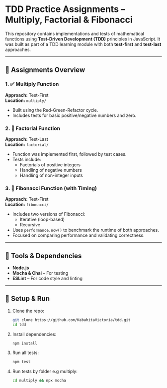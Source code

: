 # TDD Practice Assignments – Multiply, Factorial & Fibonacci

This repository contains implementations and tests of mathematical functions using **Test-Driven Development (TDD)** principles in JavaScript. 
It was built as part of a TDD learning module with both **test-first** and **test-last** approaches.


---

## 🧪 Assignments Overview

### 1. ✅ **Multiply Function**  
**Approach:** Test-First  
**Location:** `multiply/`  
- Built using the Red-Green-Refactor cycle.
- Includes tests for basic positive/negative numbers and zero.

### 2. 🧮 **Factorial Function**  
**Approach:** Test-Last  
**Location:** `factorial/`  
- Function was implemented first, followed by test cases.
- Tests include:
  - Factorials of positive integers
  - Handling of negative numbers
  - Handling of non-integer inputs

### 3. 🔁 **Fibonacci Function (with Timing)**  
**Approach:** Test-First  
**Location:** `fibonacci/`  
- Includes two versions of Fibonacci:
  - Iterative (loop-based)
  - Recursive
- Uses `performance.now()` to benchmark the runtime of both approaches.
- Focused on comparing performance and validating correctness.

---

## 🧰 Tools & Dependencies

- **Node.js**
- **Mocha & Chai** – For testing
- **ESLint** – For code style and linting

---

## 🔧 Setup & Run

1. Clone the repo:
   ```bash
   git clone https://github.com/KabahitaVictoria/tdd.git
   cd tdd

2. Install dependencies:
   ```bash
   npm install

3. Run all tests:
   ```bash
   npm test

4. Run tests by folder e.g multiply:
   ```bash
   cd multiply && npx mocha

